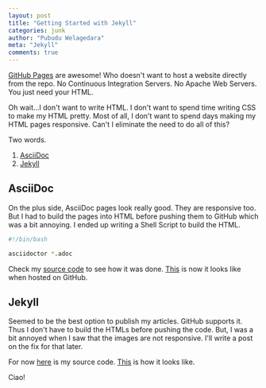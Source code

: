 ```yaml
---
layout: post
title: "Getting Started with Jekyll"
categories: junk
author: "Pubudu Welagedara"
meta: "Jekyll"
comments: true
---
```


[GitHub Pages][gh-pages] are awesome! Who doesn't want to host a website directly from the repo. No Continuous
Integration Servers. No Apache Web Servers. You just need your HTML.

Oh wait...I don't want to write HTML. I don't want to spend time writing CSS to make my HTML pretty. Most of all, I don't want to spend days making my HTML pages responsive. Can't I eliminate the need to do all of this?

Two words.

1. [AsciiDoc][asciidoc]
2. [Jekyll][jekyll] 

## AsciiDoc

On the plus side, AsciiDoc pages look really good. They are responsive too. But I had to build the pages into HTML before pushing them to GitHub which was a bit annoying. I ended up writing a Shell Script to build the HTML.

```bash
#!/bin/bash

asciidoctor *.adoc
``` 

Check my [source code][my-source] to see how it was done. [This][my-pages] is now it looks like when hosted on GitHub.

## Jekyll

Seemed to be the best option to publish my articles. GitHub supports it. Thus I don't have to build the HTMLs before pushing the code. But, I was a bit annoyed when I saw that the images are not responsive. I'll write a post on the fix for that later.

For now [here][my-jekyll-source] is my source code. [This][my-jekyll-pages] is how it looks like. 

Ciao!

[gh-pages]: https://pages.github.com/
[asciidoc]: https://asciidoctor.org/docs/what-is-asciidoc/
[jekyll]: http://jekyllrb.com
[my-source]: https://github.com/pubudu-online/pubudu-online.github.io
[my-pages]: https://pubudu-online.github.io/
[my-jekyll-source]: https://github.com/welagedara/welagedara.github.io
[my-jekyll-pages]: https://welagedara.github.io/
